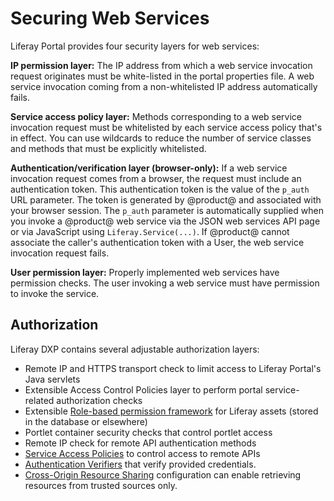 # Securing Web Services

Liferay Portal provides four security layers for web services:

**IP permission layer:** The IP address from which a web service invocation request originates must be white-listed in the portal properties file. A web service invocation coming from a non-whitelisted IP address automatically fails.

**Service access policy layer:** Methods corresponding to a web service invocation request must be whitelisted by each service access policy that's in effect. You can use wildcards to reduce the number of service classes and methods that must be explicitly whitelisted.

**Authentication/verification layer (browser-only):** If a web service invocation request comes from a browser, the request must include an authentication token. This authentication token is the value of the `p_auth` URL parameter. The token is generated by @product@ and associated with your browser session. The `p_auth` parameter is automatically supplied when you invoke a @product@ web service via the JSON web services API page or via JavaScript using `Liferay.Service(...)`. If @product@ cannot associate the caller's authentication token with a User, the web service invocation request fails.

**User permission layer:** Properly implemented web services have permission checks. The user invoking a web service must have permission to invoke the service.

<!-- I would prefer to not include this image until we get design to do a pass on it because I find the visual to be more distracting than helpful in its current iteration. ![Figure 1: To get to a service, a request must pass through the door lock of user permissions, the padlock of the verification layer, the brick wall of service access policies, and finally the safe of predefined IP permissions.](./images/service-access-policies-security-layers.png)  -->

## Authorization

Liferay DXP contains several adjustable authorization layers:

* Remote IP and HTTPS transport check to limit access to Liferay Portal's Java servlets
* Extensible Access Control Policies layer to perform portal service-related authorization checks
* Extensible [Role-based permission framework](../../../users-and-permissions/user-guide/roles-and-permissions/README.md) for Liferay assets (stored in the database or elsewhere)
* Portlet container security checks that control portlet access
* Remote IP check for remote API authentication methods
* [Service Access Policies](./setting-service-access-policies.md) to control access to remote APIs
* [Authentication Verifiers](./using-authentication-verifiers.md) that verify provided credentials.
* [Cross-Origin Resource Sharing](./setting-up-cors.md) configuration can enable retrieving resources from trusted sources only.

